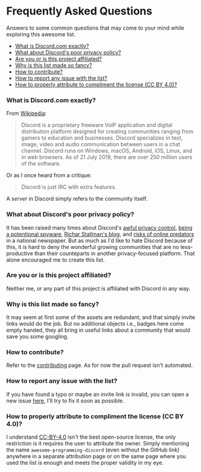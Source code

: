 <!-- omit in toc -->
# Frequently Asked Questions

Answers to some common questions that may come to your mind while exploring this awesome list.
- [What is Discord.com exactly?](#what-is-discordcom-exactly)
- [What about Discord's poor privacy policy?](#what-about-discords-poor-privacy-policy)
- [Are you or is this project affiliated?](#are-you-or-is-this-project-affiliated)
- [Why is this list made so fancy?](#why-is-this-list-made-so-fancy)
- [How to contribute?](#how-to-contribute)
- [How to report any issue with the list?](#how-to-report-any-issue-with-the-list)
- [How to properly attribute to compliment the license (CC BY 4.0)?](#how-to-properly-attribute-to-compliment-the-license-cc-by-40)

### What is Discord.com exactly?

From [Wikipedia](https://en.wikipedia.org/wiki/Discord_(software)):
> Discord is a proprietary freeware VoIP application and digital distribution platform designed for creating communities ranging from gamers to education and businesses. Discord specializes in text, image, video and audio communication between users in a chat channel. Discord runs on Windows, macOS, Android, iOS, Linux, and in web browsers. As of 21 July 2019, there are over 250 million users of the software.

Or as I once heard from a critique:
> Discord is just IRC with extra features.

A _server_ in Discord simply refers to the community itself. 

### What about Discord's poor privacy policy?

It has been raised many times about Discord's [awful privacy control](https://swordfishevaluations.com/2019/09/12/privacy-concerns-with-discord/), [being a potentional spyware](https://spyware.neocities.org/articles/discord.html), [Richar Stallman's blog](https://stallman.org/discord.html), and [risks of online predators](https://www.wsj.com/articles/discord-where-teens-rule-and-parents-fear-to-tread-11560245402) in a national newspaper. But as much as I'd like to hate Discord because of this, it is hard to deny the wonderful growing communities that are no less-productive than their counteparts in another privacy-focused platform. That alone encouraged me to create this list.

### Are you or is this project affiliated?

Neither me, or any part of this project is affiliated with Discord in any way. 

### Why is this list made so fancy?

It may seem at first some of the assets are redundant, and that simply invite links would do the job. But no additional objects i.e., badges here come empty handed, they all bring in useful links about a community that would save you some googling.

### How to contribute?

Refer to the [contributing](CONTRIBUTING.md) page. As for now the pull request isn't automated.

### How to report any issue with the list?

If you have found a typo or maybe an invite link is invalid, you can open a new issue [here](https://github.com/mhxion/awesome-programming-discord/issues), I'll try to fix it soon as possible.

### How to properly attribute to compliment the license (CC BY 4.0)?

I understand [CC-BY-4.0](https://creativecommons.org/licenses/by/4.0/) isn't the best open-source license, the only restriction is it requires the user to attribute the owner. Simply mentioning the name `awesome-programming-discord` (even without the GitHub link) anywhere in a separate attribution page or on the same page where you used the list is enough and meets the proper validity in my eye.

